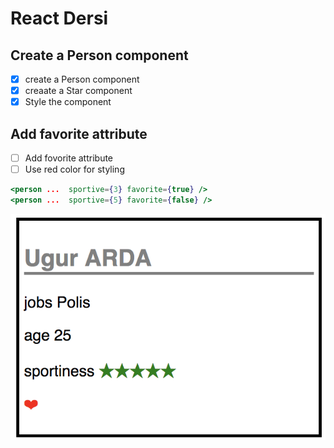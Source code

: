 # React Dersi

## Create a Person component

- [x] create a Person component
- [x] creaate a Star component
- [x] Style the component

## Add favorite attribute

- [ ] Add fovorite attribute
- [ ] Use red color for styling

```jsx
<person ...  sportive={3} favorite={true} />
<person ...  sportive={5} favorite={false} />
```

![](docs/favorite-example.png)
